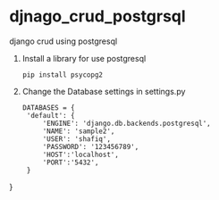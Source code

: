# djnago_crud_postgrsql
django crud using postgresql

1) Install a library for use postgresql
   ```
   pip install psycopg2
   ```

2) Change the Database settings in settings.py
   ```
   DATABASES = {
	'default': {
		'ENGINE': 'django.db.backends.postgresql',
		'NAME': 'sample2',
		'USER': 'shafiq',
		'PASSWORD': '123456789',
		'HOST':'localhost',
		'PORT':'5432',
	}
}
   ```
